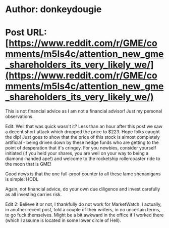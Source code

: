 # Author: donkeydougie
# Post URL: [https://www.reddit.com/r/GME/comments/m5ls4c/attention_new_gme_shareholders_its_very_likely_we/](https://www.reddit.com/r/GME/comments/m5ls4c/attention_new_gme_shareholders_its_very_likely_we/)


This is not financial advice as I am not a financial advisor! Just my personal observations.

Edit: Well that was quick wasn't it? Less than an hour after this post we saw a decent short attack which dropped the price to $223. Hope folks caught the dip! Just goes to show that the price of this stock is almost completely artificial - being driven down by these hedge funds who are getting to the point of desperation that it's cringey. For you newbies, consider yourself initiated (if you held your shares, you are well on your way to being a diamond-handed ape!) and welcome to the rocketship rollercoaster ride to the moon that is GME!

Good news is that the one full-proof counter to all these lame shenanigans is simple: HODL

Again, not financial advice, do your own due diligence and invest carefully as all investing carries risk.

Edit 2: Believe it or not, I thankfully do not work for MarketWatch. I actually, in another recent post, told a couple of their writers, in no uncertain terms, to go fuck themselves. Might be a bit awkward in the office if I worked there (which I assume is located in some lower circle of Hell).